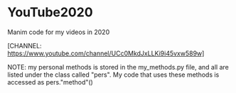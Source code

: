 # YouTube2020
Manim code for my videos in 2020

[CHANNEL: https://www.youtube.com/channel/UCc0MkdJxLLKi9i45vxw589w]

NOTE: my personal methods is stored in the my_methods.py file, and all are listed under the 
class called "pers". My code that uses these methods is accessed as pers."method"()
